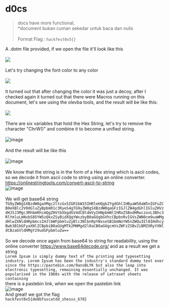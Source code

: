 # d0cs

> docs have more functional,\
> *document bukan cuman sekedar untuk baca dan nulis\
> \
> Format Flag : `hackfest0x5{}`

A .dotm file provided, if we open the file it'll look like this\
\
![](https://i.imgur.com/uFyYjiz.png)\
\
Let's try changing the font color to any color\
\
![](https://i.imgur.com/ltkWb5M.png)\
\
It turned out that after changing the color it was just a decoy, after I checked again it turned out that there were Macros running on this document, let's see using the olevba tools, and the result will be like this:\
\
![](https://i.imgur.com/OcdTsmH.png)\
\
There are six variables that hold the Hex String, let's try to remove the character "ChrW()" and combine it to become a unified string.\
\
![image](https://user-images.githubusercontent.com/41176663/169695256-62ee1e22-33e3-4e13-af9c-24e105abb70f.png)\
\
And the result will be like this\
\
![image](https://user-images.githubusercontent.com/41176663/169695293-4eb484c6-a373-4de0-bcf2-5dbb10533711.png)\
\
We know that the string is in the form of a Hex string which is ascii codes, so we decode it from ascii code to string using an online converter.\
https://onlinestringtools.com/convert-ascii-to-string
\
![image](https://user-images.githubusercontent.com/41176663/169695374-3a859245-ea88-40fc-adea-7f4778e10b15.png)\
\
We will get base64 string \
`TG9yZW0gSXBzdW0gaXMgc2ltcGx5IGR1bW15IHRleHQgb2YgdGhlIHByaW50aW5nIGFuZCB0eXBlc2V0dGluZyBpbmR1c3RyeS4gTG9yZW0gSXBzdW0gaGFzIGJlZW4gdGhlIGluZHVzdHJ5J3Mgc3RhbmRhcmQgZHVtbXkgdGV4dCBldmVyIHNpbmNlIHRoZSBodHRwczovL3Bhc3RlYmluLmNvbS85YW5zQkxZSyBidXQgYWxzbyB0aGUgbGVhcCBpbnRvIGVsZWN0cm9uaWMgdHlwZXNldHRpbmcsIHJlbWFpbmluZyBlc3NlbnRpYWxseSB1bmNoYW5nZWQuIEl0IHdhcyBwb3B1bGFyaXNlZCBpbiB0aGUgMTk2MHMgd2l0aCB0aGUgcmVsZWFzZSBvZiBMZXRyYXNldCBzaGVldHMgY29udGFpbmluZw==`\
\
So we decode once again from base64 to string for readability, using the online converter https://www.base64decode.org/ and as a result we get a string\
`Lorem Ipsum is simply dummy text of the printing and typesetting industry. Lorem Ipsum has been the industry's standard dummy text ever since the https://pastebin.com/9ansBLYK but also the leap into electronic typesetting, remaining essentially unchanged. It was popularised in the 1960s with the release of Letraset sheets containing`\
there is a pastebin link, when we open the pastebin link\
![image](https://user-images.githubusercontent.com/41176663/169695520-22a56674-29be-4243-9dc9-9bcc59766d69.png)\
And great! we got the flag\
`hackfest0x5{de0bfuscatdd_shesss_678}`

